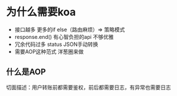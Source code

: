 # 为什么需要koa
- 接口越多 更多的if else（路由麻烦）=> 策略模式
- response.end() 有心智负担的api 不够优雅
- 冗余代码过多 status JSON手动转换
- 需要AOP这种范式 洋葱圈来做
##  什么是AOP
切面描述：用户转账前都需要鉴权，前后都需要日志，有异常也需要日志
